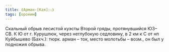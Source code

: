```yaml
---
title: ⦗Арман-[Кая]⒯⦘
tags: [ороним]
---
```


Скальный обрыв лесистой куэсты Второй гряды, протянувшийся ЮЗ–СВ. К Ю от г.
Курушлюк, через неглубокую седловину, в 2 км к С от нп Куйбышево (Бахч.): тюрк.
арман – ток, место молотьбы – возм., он был у подножия обрыва.
